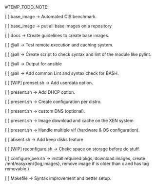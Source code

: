 #TEMP_TODO_NOTE:

[ ] base_image -> Automated CIS benchmark.

[ ] base_image -> put all base images on a repository

[ ] docs -> Create guidelines to create base images.

[ ] @all -> Test remote execution and caching system.

[ ] @all -> Create script to check syntax and lint of the module like pylint.

[ ] @all -> Output for ansible

[ ] @all -> Add common Lint and syntax check for BASH.

[ ] [WIP] prenset.sh -> Add userdata option.

[ ] present.sh -> Add DHCP option.

[ ] present.sh -> Create configuration per distro.

[ ] present.sh -> custom DNS (optional).

[ ] present.sh -> Image download and cache on the XEN system

[ ] present.sh -> Handle multiple vif (hardware & OS configuration).

[ ] absent.sh -> Add keep disks feature

[ ] [WIP] reconfigure.sh -> Chekc space on storage before do stuff.

[ ] configure_xen.sh -> install required pkgs, download images, create /mnt/easyxen/{log,images}, remove image if is older than x and has tag removable.)

[ ] Makefile -> Syntax improvement and better setup.